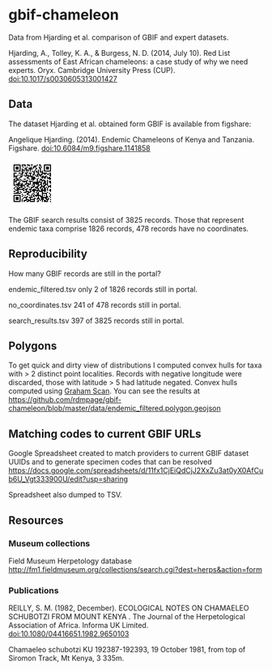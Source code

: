 # gbif-chameleon


Data from Hjarding et al. comparison of GBIF and expert datasets.

Hjarding, A., Tolley, K. A., & Burgess, N. D. (2014, July 10). Red List assessments of East African chameleons: a case study of why we need experts. Oryx. Cambridge University Press (CUP). [doi:10.1017/s0030605313001427](http://dx.doi.org/10.1017/s0030605313001427)

## Data

The dataset Hjarding et al. obtained form GBIF is available from figshare:

Angelique Hjarding. (2014). Endemic Chameleons of Kenya and Tanzania. Figshare. [doi:10.6084/m9.figshare.1141858](http://dx.doi.org/10.6084/m9.figshare.1141858)

![qr](https://github.com/rdmpage/gbif-chameleon/raw/master/data/qrcode.jpeg)

The GBIF search results consist of 3825 records. Those that represent endemic taxa comprise 1826 records, 478 records have no coordinates.

## Reproducibility

How many GBIF records are still in the portal?

endemic_filtered.tsv only 2 of 1826 records still in portal.

no_coordinates.tsv 241 of 478 records still in portal.

search_results.tsv 397 of 3825 records still in portal.

## Polygons

To get quick and dirty view of distributions I computed convex hulls for taxa with > 2 distinct point localities. Records with negative longitude were discarded, those with latitude > 5 had latitude negated. Convex hulls computed using [Graham Scan](http://en.wikipedia.org/wiki/Graham_scan). You can see the results at https://github.com/rdmpage/gbif-chameleon/blob/master/data/endemic_filtered.polygon.geojson

## Matching codes to current GBIF URLs

Google Spreadsheet created to match providers to current GBIF dataset UUIDs and to generate specimen codes that can be resolved https://docs.google.com/spreadsheets/d/11fx1CjEiQdCjJ2XxZu3at0yX0AfCub6U_Vgt333900U/edit?usp=sharing

Spreadsheet also dumped to TSV.

## Resources

### Museum collections

Field Museum Herpetology database http://fm1.fieldmuseum.org/collections/search.cgi?dest=herps&action=form

### Publications

REILLY, S. M. (1982, December). ECOLOGICAL NOTES ON CHAMAELEO SCHUBOTZI FROM MOUNT KENYA . The Journal of the Herpetological Association of Africa. Informa UK Limited. [doi:10.1080/04416651.1982.9650103](http://dx.doi.org/10.1080/04416651.1982.9650103)

Chamaeleo schubotzi KU 192387-192393, 19 October 1981, from top of Siromon Track, Mt Kenya, 3 335m.


